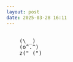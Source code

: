 ```yaml
---
layout: post
date: 2025-03-28 16:11
---
```


<pre><br>    (\__)<br>    (o^.^)<br>    z("_(")<br></pre>